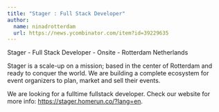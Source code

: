 ```yaml
---
title: "Stager : Full Stack Developer"
author:
  name: ninadrotterdam
  url: https://news.ycombinator.com/item?id=39229635
---
```

Stager - Full Stack Developer - Onsite - Rotterdam Netherlands

Stager is a scale-up on a mission; based in the center of Rotterdam and ready to conquer the world. We are building a complete ecosystem for event organizers to plan, market and sell their events.

We are looking for a fulltime fullstack developer. Check our website for more info: <a href="https:&#x2F;&#x2F;stager.homerun.co&#x2F;?lang=en" rel="nofollow">https:&#x2F;&#x2F;stager.homerun.co&#x2F;?lang=en</a>.
